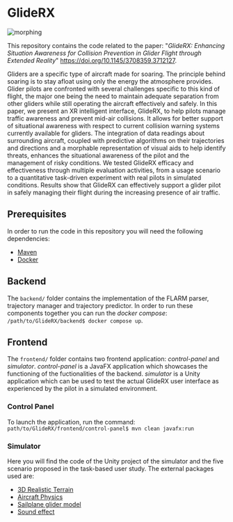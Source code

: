 # GlideRX

![morphing](https://github.com/user-attachments/assets/1db09122-a414-475e-87ac-a0e83b4320d0)

This repository contains the code related to the paper: "_GlideRX: Enhancing Situation Awareness for Collision Prevention in Glider Flight through Extended Reality_" https://doi.org/10.1145/3708359.3712127.

Gliders are a specific type of aircraft made for soaring. The principle behind soaring is to stay afloat using only the energy the atmosphere provides. Glider pilots are confronted with several challenges specific to this kind of flight, the major one being the need to maintain adequate separation from other gliders while still operating the aircraft effectively and safely.
In this paper, we present an XR intelligent interface, GlideRX, to help pilots manage traffic awareness and prevent mid-air collisions. It allows for better support of situational awareness with respect to
current collision warning systems currently available for gliders.
The integration of data readings about surrounding aircraft, coupled with predictive algorithms on their trajectories and directions and a morphable representation of visual aids to help identify threats, enhances the situational awareness of the pilot and the management of risky conditions.
We tested GlideRX efficacy and effectiveness through multiple evaluation activities, from a usage scenario to a quantitative task-driven experiment with real pilots in simulated conditions.
Results show that GlideRX can effectively support a glider pilot in safely managing their flight during the increasing presence of air traffic.

## Prerequisites
In order to run the code in this repository you will need the following dependencies:
- [Maven](https://maven.apache.org/)
- [Docker](https://www.docker.com/)

## Backend
The `backend/` folder contains the implementation of the FLARM parser, trajectory manager and trajectory predictor. In order to run these components together you can run the _docker compose_:
`/path/to/GlideRX/backend$ docker compose up`.

## Frontend
The `frontend/` folder contains two frontend application: _control-panel_ and _simulator_. _control-panel_ is a JavaFX application which showcases the functioning of the fuctionalities of the backend. _simulator_ is a Unity application which can be used to test the actual GlideRX user interface as experienced by the pilot in a simulated environment.

### Control Panel
To launch the application, run the command: `path/to/GlideRX/frontend/control-panel$ mvn clean javafx:run`

### Simulator
Here you will find the code of the Unity project of the simulator and the five scenario proposed in the task-based user study. 
The external packages used are:
- [3D Realistic Terrain](https://assetstore.unity.com/packages/3d/environments/landscapes/3d-realistic-terrain-free-182593)
- [Aircraft Physics](https://github.com/gasgiant/Aircraft-Physics)
- [Sailplane glider model](https://assetstore.unity.com/packages/3d/vehicles/air/underpoly-free-sailplane-glider-264253?srsltid=AfmBOopRqPgBsstZeRyJanxWBEYS088mKfmP2si07ZlA5iWKcoiIEvXw)
- [Sound effect](https://sound-effects.bbcrewind.co.uk/)
